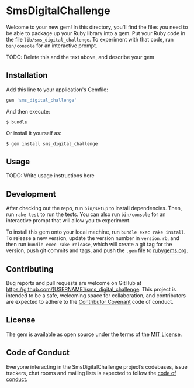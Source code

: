 # SmsDigitalChallenge

Welcome to your new gem! In this directory, you'll find the files you need to be able to package up your Ruby library into a gem. Put your Ruby code in the file `lib/sms_digital_challenge`. To experiment with that code, run `bin/console` for an interactive prompt.

TODO: Delete this and the text above, and describe your gem

## Installation

Add this line to your application's Gemfile:

```ruby
gem 'sms_digital_challenge'
```

And then execute:

    $ bundle

Or install it yourself as:

    $ gem install sms_digital_challenge

## Usage

TODO: Write usage instructions here

## Development

After checking out the repo, run `bin/setup` to install dependencies. Then, run `rake test` to run the tests. You can also run `bin/console` for an interactive prompt that will allow you to experiment.

To install this gem onto your local machine, run `bundle exec rake install`. To release a new version, update the version number in `version.rb`, and then run `bundle exec rake release`, which will create a git tag for the version, push git commits and tags, and push the `.gem` file to [rubygems.org](https://rubygems.org).

## Contributing

Bug reports and pull requests are welcome on GitHub at https://github.com/[USERNAME]/sms_digital_challenge. This project is intended to be a safe, welcoming space for collaboration, and contributors are expected to adhere to the [Contributor Covenant](http://contributor-covenant.org) code of conduct.

## License

The gem is available as open source under the terms of the [MIT License](https://opensource.org/licenses/MIT).

## Code of Conduct

Everyone interacting in the SmsDigitalChallenge project’s codebases, issue trackers, chat rooms and mailing lists is expected to follow the [code of conduct](https://github.com/[USERNAME]/sms_digital_challenge/blob/master/CODE_OF_CONDUCT.md).
